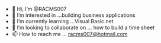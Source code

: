 - 👋 Hi, I’m @RACMS007
- 👀 I’m interested in ...building business applications
- 🌱 I’m currently learning ...Visual Basic.net 
- 💞️ I’m looking to collaborate on ... how  to build a time sheet
- 📫 How to reach me ... racms007@hotmail.com

<!---
RACMS007/RACMS007 is a ✨ special ✨ repository because its `README.md` (this file) appears on your GitHub profile.
You can click the Preview link to take a look at your changes.
--->
